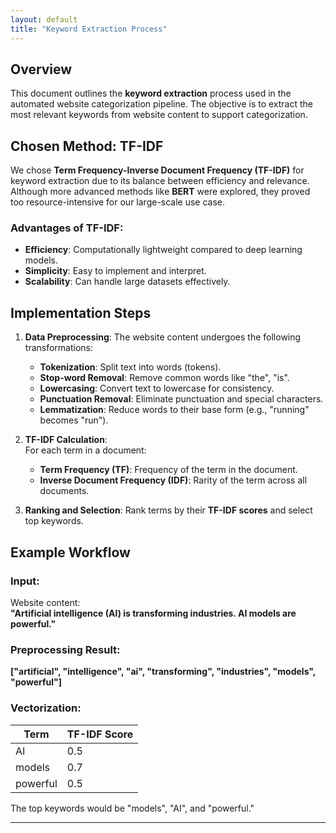 ```yaml
---
layout: default  
title: "Keyword Extraction Process"
---
```


## Overview

This document outlines the **keyword extraction** process used in the automated website categorization pipeline. The objective is to extract the most relevant keywords from website content to support categorization.

## Chosen Method: TF-IDF

We chose **Term Frequency-Inverse Document Frequency (TF-IDF)** for keyword extraction due to its balance between efficiency and relevance. Although more advanced methods like **BERT** were explored, they proved too resource-intensive for our large-scale use case.

### Advantages of TF-IDF:
- **Efficiency**: Computationally lightweight compared to deep learning models.
- **Simplicity**: Easy to implement and interpret.
- **Scalability**: Can handle large datasets effectively.

## Implementation Steps

1. **Data Preprocessing**: The website content undergoes the following transformations:
   - **Tokenization**: Split text into words (tokens).
   - **Stop-word Removal**: Remove common words like "the", "is".
   - **Lowercasing**: Convert text to lowercase for consistency.
   - **Punctuation Removal**: Eliminate punctuation and special characters.
   - **Lemmatization**: Reduce words to their base form (e.g., "running" becomes "run").

2. **TF-IDF Calculation**:  
   For each term in a document:
   - **Term Frequency (TF)**: Frequency of the term in the document.
   - **Inverse Document Frequency (IDF)**: Rarity of the term across all documents.

3. **Ranking and Selection**: 
   Rank terms by their **TF-IDF scores** and select top keywords.

## Example Workflow

### Input:  
Website content:  
**"Artificial intelligence (AI) is transforming industries. AI models are powerful."**

### Preprocessing Result:  
**["artificial", "intelligence", "ai", "transforming", "industries", "models", "powerful"]**

### Vectorization:

| Term       | TF-IDF Score |
|------------|--------------|
| AI         | 0.5          |
| models     | 0.7          |
| powerful   | 0.5          |

The top keywords would be "models", "AI", and "powerful."

---
